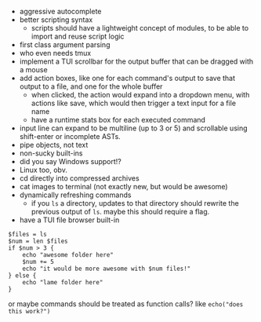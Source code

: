 - aggressive autocomplete
- better scripting syntax
	- scripts should have a lightweight concept of modules, to be able to import and reuse script logic
- first class argument parsing
- who even needs tmux
- implement a TUI scrollbar for the output buffer that can be dragged with a mouse
- add action boxes, like one for each command's output to save that output to a file, and one for the whole buffer
	- when clicked, the action would expand into a dropdown menu, with actions like save, which would then trigger a text input for a file name
	- have a runtime stats box for each executed command
- input line can expand to be multiline (up to 3 or 5) and scrollable using shift-enter or incomplete ASTs.
- pipe objects, not text
- non-sucky built-ins
- did you say Windows support!?
- Linux too, obv.
- cd directly into compressed archives
- cat images to terminal (not exactly new, but would be awesome)
- dynamically refreshing commands
	- if you `ls` a directory, updates to that directory should rewrite the previous output of `ls`. maybe this should require a flag.
- have a TUI file browser built-in

```
$files = ls
$num = len $files
if $num > 3 {
	echo "awesome folder here"
	$num += 5
	echo "it would be more awesome with $num files!"
} else {
	echo "lame folder here"
}
```

or maybe commands should be treated as function calls? like `echo("does this work?")`